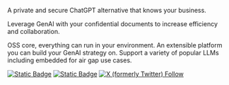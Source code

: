A private and secure ChatGPT alternative that knows your business. 

Leverage GenAI with your confidential documents to increase efficiency and collaboration.

OSS core, everything can run in your environment. An extensible platform you can build your GenAI strategy on. Support a variety of popular LLMs including embedded for air gap use cases.

[![Static Badge][docs-shield]][docs-url]
[![Static Badge][github-shield]][github-url]
[![X (formerly Twitter) Follow][twitter-shield]][twitter-url]

<!-- MARKDOWN LINKS & IMAGES -->
<!-- https://www.markdownguide.org/basic-syntax/#reference-style-links -->

[docs-shield]: https://img.shields.io/badge/docs-site-black?logo=materialformkdocs
[docs-url]: https://docqai.github.io/docq/
[github-shield]: https://img.shields.io/badge/Github-repo-black?logo=github
[github-url]: https://github.com/docqai/docq/
[twitter-shield]: https://img.shields.io/twitter/follow/docqai?logo=x&style=flat
[twitter-url]: https://twitter.com/docqai
